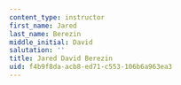 ```yaml
---
content_type: instructor
first_name: Jared
last_name: Berezin
middle_initial: David
salutation: ''
title: Jared David Berezin
uid: f4b9f8da-acb8-ed71-c553-106b6a963ea3
---
```


